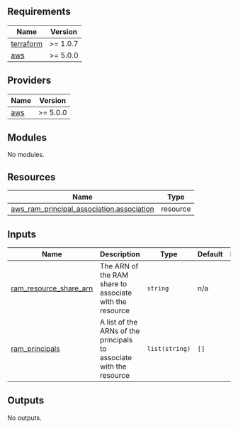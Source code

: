 <!-- BEGIN_TF_DOCS -->
## Requirements

| Name | Version |
|------|---------|
| <a name="requirement_terraform"></a> [terraform](#requirement\_terraform) | >= 1.0.7 |
| <a name="requirement_aws"></a> [aws](#requirement\_aws) | >= 5.0.0 |

## Providers

| Name | Version |
|------|---------|
| <a name="provider_aws"></a> [aws](#provider\_aws) | >= 5.0.0 |

## Modules

No modules.

## Resources

| Name | Type |
|------|------|
| [aws_ram_principal_association.association](https://registry.terraform.io/providers/hashicorp/aws/latest/docs/resources/ram_principal_association) | resource |

## Inputs

| Name | Description | Type | Default | Required |
|------|-------------|------|---------|:--------:|
| <a name="input_ram_resource_share_arn"></a> [ram\_resource\_share\_arn](#input\_ram\_resource\_share\_arn) | The ARN of the RAM share to associate with the resource | `string` | n/a | yes |
| <a name="input_ram_principals"></a> [ram\_principals](#input\_ram\_principals) | A list of the ARNs of the principals to associate with the resource | `list(string)` | `[]` | no |

## Outputs

No outputs.
<!-- END_TF_DOCS -->
